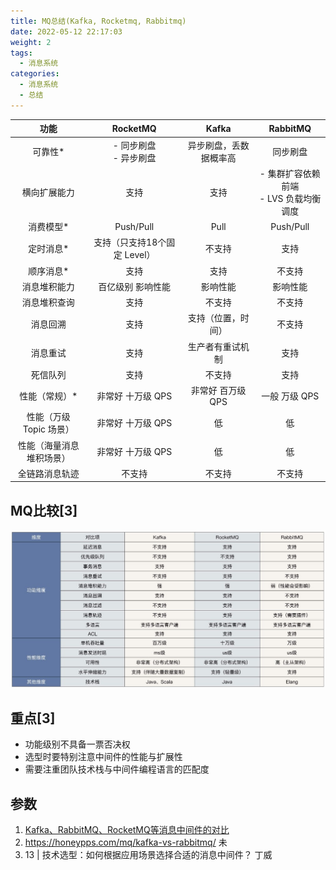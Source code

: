 ```yaml
---
title: MQ总结(Kafka, Rocketmq, Rabbitmq)
date: 2022-05-12 22:17:03
weight: 2
tags:
  - 消息系统
categories: 
  - 消息系统
  - 总结  
---
```


<p></p>
<!-- more -->


功能 | RocketMQ | Kafka | RabbitMQ
:-: | :-: |:-: | :-:
可靠性* | - 同步刷盘<br> - 异步刷盘| 异步刷盘，丢数据概率高 |  同步刷盘
横向扩展能力 | 支持 |  支持 | - 集群扩容依赖前端 <br> - LVS 负载均衡调度
消费模型* | Push/Pull |  Pull | Push/Pull
定时消息* | 支持（只支持18个固定 Level）| 不支持 | 支持
顺序消息* | 支持 | 支持  | 不支持
消息堆积能力 | 百亿级别 影响性能 | 影响性能 | 影响性能
消息堆积查询 | 支持 | 不支持 | 不支持
消息回溯 | 支持 | 支持（位置，时间） | 不支持
消息重试 | 支持 |  生产者有重试机制 | 支持
死信队列 | 支持 | 不支持 | 支持
性能（常规）* | 非常好 十万级 QPS | 非常好 百万级 QPS | 一般 万级 QPS
性能（万级 Topic 场景）| 非常好 十万级 QPS |  低 | 低
性能（海量消息堆积场景） | 非常好 十万级 QPS |  低 | 低
全链路消息轨迹 | 不支持 | 不支持 | 不支持

## MQ比较[3]
![MQ比较](./images/mqCompare.jpg)

## 重点[3]
+ 功能级别不具备一票否决权
+ 选型时要特别注意中间件的性能与扩展性
+ 需要注重团队技术栈与中间件编程语言的匹配度


## 参数
1. [Kafka、RabbitMQ、RocketMQ等消息中间件的对比](https://blog.csdn.net/belvine/article/details/80842240)
2. https://honeypps.com/mq/kafka-vs-rabbitmq/   未
3. 13 | 技术选型：如何根据应用场景选择合适的消息中间件？   丁威